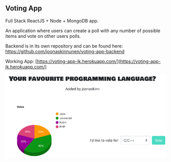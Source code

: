 ## Voting App
Full Stack ReactJS + Node + MongoDB app.

An application where users can create a poll with any number of possible items and vote on other users polls.

Backend is in its own repository and can be found here: https://github.com/joonaskinnunen/voting-app-backend

Working App: [https://voting-app-jk.herokuapp.com/](https://voting-app-jk.herokuapp.com/)

![Screenshot](voting-app.png)